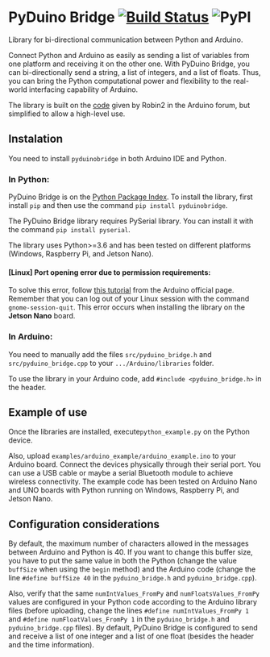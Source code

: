 # PyDuino Bridge [![Build Status](https://travis-ci.com/DanielSaromo/PyDuinoBridge.svg?branch=master)](https://travis-ci.com/DanielSaromo/PyDuinoBridge) ![PyPI](https://img.shields.io/pypi/v/pyduinobridge)
Library for bi-directional communication between Python and Arduino.

Connect Python and Arduino as easily as sending a list of variables from one platform and receiving it on the other one. With PyDuino Bridge, you can bi-directionally send a string, a list of integers, and a list of floats. Thus, you can bring the Python computational power and flexibility to the real-world interfacing capability of Arduino.

The library is built on the [code](https://forum.arduino.cc/index.php?topic=566897.0) given by Robin2 in the Arduino forum, but simplified to allow a high-level use.

## Instalation

You need to install `pyduinobridge` in both Arduino IDE and Python.

### In Python:
PyDuino Bridge is on the [Python Package Index](https://pypi.org/project/pyduinobridge/ "PyDuinoBridge page on PyPI").
To install the library, first install `pip` and then use the command `pip install pyduinobridge`.

The PyDuino Bridge library requires PySerial library. You can install it with the command `pip install pyserial`.

The library uses Python>=3.6 and has been tested on different platforms (Windows, Raspberry Pi, and Jetson Nano).

#### \[Linux\] Port opening error due to permission requirements:

To solve this error, follow [this tutorial](https://www.arduino.cc/en/guide/linux#toc6) from the Arduino official page. Remember that you can log out of your Linux session with the command `gnome-session-quit`. This error occurs when installing the library on the **Jetson Nano** board.

### In Arduino:

You need to manually add the files `src/pyduino_bridge.h` and `src/pyduino_bridge.cpp` to your `.../Arduino/libraries` folder.

To use the library in your Arduino code, add `#include <pyduino_bridge.h>` in the header.


## Example of use

Once the libraries are installed, execute`python_example.py` on the Python device.

Also, upload `examples/arduino_example/arduino_example.ino` to your Arduino board. Connect the devices physically through their serial port. You can use a USB cable or maybe a serial Bluetooth module to achieve wireless connectivity. The example code has been tested on Arduino Nano and UNO boards with Python running on Windows, Raspberry Pi, and Jetson Nano.

## Configuration considerations

By default, the maximum number of characters allowed in the messages between Arduino and Python is 40. If you want to change this buffer size, you have to put the same value in both the Python (change the value `buffSize` when using the `begin` method) and the Arduino code (change the line `#define buffSize 40` in the `pyduino_bridge.h` and `pyduino_bridge.cpp`).

Also, verify that the same `numIntValues_FromPy` and `numFloatsValues_FromPy` values are configured in your Python code according to the Arduino library files (before uploading, change the lines `#define numIntValues_FromPy 1` and `#define numFloatValues_FromPy 1` in the `pyduino_bridge.h` and `pyduino_bridge.cpp` files). By default, PyDuino Bridge is configured to send and receive a list of one integer and a list of one float (besides the header and the time information).
